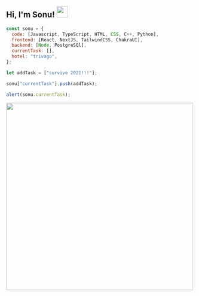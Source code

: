 ## Hi, I'm Sonu! <img src="https://media.giphy.com/media/iigp4VDyf5dCLRlGkm/giphy.gif" width="30">


```javascript
const sonu = {
  code: [Javascript, TypeScript, HTML, CSS, C++, Python],
  frontend: [React, NextJS, TailwindCSS, ChakraUI],
  backend: [Node, PostgreSQl],
  currentTask: [],
  hotel: "trivago",
};

let addTask = ["survive 2021!!!"];

sonu["currentTask"].push(addTask);

alert(sonu.currentTask);
```

<img src="https://media.giphy.com/media/1nUJVs76usR4ryBmCI/giphy.gif"  width="500px"/>
